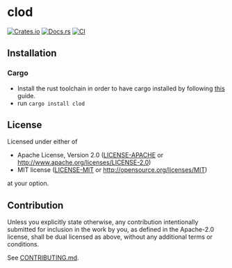 # clod

[![Crates.io](https://img.shields.io/crates/v/clod.svg)](https://crates.io/crates/clod)
[![Docs.rs](https://docs.rs/clod/badge.svg)](https://docs.rs/clod)
[![CI](https://github.com/ethereal-sheep/clod/workflows/CI/badge.svg)](https://github.com/ethereal-sheep/clod/actions)

## Installation

### Cargo

* Install the rust toolchain in order to have cargo installed by following
  [this](https://www.rust-lang.org/tools/install) guide.
* run `cargo install clod`

## License

Licensed under either of

 * Apache License, Version 2.0
   ([LICENSE-APACHE](LICENSE-APACHE) or http://www.apache.org/licenses/LICENSE-2.0)
 * MIT license
   ([LICENSE-MIT](LICENSE-MIT) or http://opensource.org/licenses/MIT)

at your option.

## Contribution

Unless you explicitly state otherwise, any contribution intentionally submitted
for inclusion in the work by you, as defined in the Apache-2.0 license, shall be
dual licensed as above, without any additional terms or conditions.

See [CONTRIBUTING.md](CONTRIBUTING.md).
